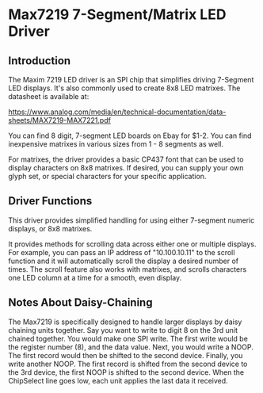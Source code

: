 # Max7219 7-Segment/Matrix LED Driver

## Introduction

The Maxim 7219 LED driver is an SPI chip that simplifies driving 7-Segment LED 
displays. It's also commonly used to create 8x8 LED matrixes. The datasheet 
is available at:

https://www.analog.com/media/en/technical-documentation/data-sheets/MAX7219-MAX7221.pdf

You can find 8 digit, 7-segment LED boards on Ebay for $1-2. You can find 
inexpensive matrixes in various sizes from 1 - 8 segments as well. 

For matrixes, the driver provides a basic CP437 font that can be used to
display characters on 8x8 matrixes. If desired, you can supply your own glyph
set, or special characters for your specific application.

## Driver Functions

This driver provides simplified handling for using either 7-segment numeric 
displays, or 8x8 matrixes.

It provides methods for scrolling data across either one or multiple displays.
For example, you can pass an IP address of "10.100.10.11" to the scroll function
and it will automatically scroll the display a desired number of times. The 
scroll feature also works with matrixes, and scrolls characters one LED column
at a time for a smooth, even display.

## Notes About Daisy-Chaining

The Max7219 is specifically designed to handle larger displays by daisy chaining 
units together. Say you want to write to digit 8 on the 3rd unit chained 
together. You would make one SPI write. The first write would be the register 
number (8), and the data value. Next, you would write a NOOP. The first record 
would then be shifted to the second device. Finally, you write another NOOP. The 
first record is shifted from the second device to the 3rd device, the first NOOP is 
shifted to the second device. When the ChipSelect line goes low, each unit applies 
the last data it received.
